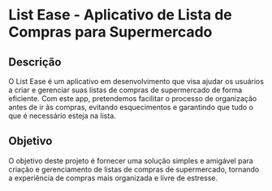 # List Ease - Aplicativo de Lista de Compras para Supermercado

## Descrição

O List Ease é um aplicativo em desenvolvimento que visa ajudar os usuários a criar e gerenciar suas listas de compras de supermercado de forma eficiente. Com este app, pretendemos facilitar o processo de organização antes de ir às compras, evitando esquecimentos e garantindo que tudo o que é necessário esteja na lista.

## Objetivo

O objetivo deste projeto é fornecer uma solução simples e amigável para criação e gerenciamento de listas de compras de supermercado, tornando a experiência de compras mais organizada e livre de estresse.
